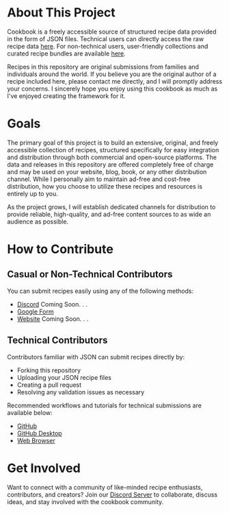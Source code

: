 # About This Project
Cookbook is a freely accessible source of structured recipe data provided in the form of JSON files. Technical users can directly access the raw recipe data [here](https://github.com/CJStandingwater/cookbook/tree/main/recipes). For non-technical users, user-friendly collections and curated recipe bundles are available [here](https://github.com/CJStandingwater/cookbook/releases).

Recipes in this repository are original submissions from families and individuals around the world. If you believe you are the original author of a recipe included here, please contact me directly, and I will promptly address your concerns. I sincerely hope you enjoy using this cookbook as much as I've enjoyed creating the framework for it.

# Goals
The primary goal of this project is to build an extensive, original, and freely accessible collection of recipes, structured specifically for easy integration and distribution through both commercial and open-source platforms. The data and releases in this repository are offered completely free of charge and may be used on your website, blog, book, or any other distribution channel. While I personally aim to maintain ad-free and cost-free distribution, how you choose to utilize these recipes and resources is entirely up to you.

As the project grows, I will establish dedicated channels for distribution to provide reliable, high-quality, and ad-free content sources to as wide an audience as possible.

# How to Contribute
## Casual or Non-Technical Contributors
You can submit recipes easily using any of the following methods:
- [Discord](link-to-discord) Coming Soon. . .
- [Google Form](https://docs.google.com/forms/d/e/1FAIpQLScu0KV2Fd7LoXsHqys7_nr75Ewc_BBcSxN1QH46gMx4JKRSYg/viewform?usp=dialog)
- [Website](link-to-website) Coming Soon. . .

## Technical Contributors
Contributors familiar with JSON can submit recipes directly by:
- Forking this repository
- Uploading your JSON recipe files
- Creating a pull request
- Resolving any validation issues as necessary

Recommended workflows and tutorials for technical submissions are available below:
- [GitHub](https://github.com/CJStandingwater/cookbook/blob/main/docs/github_workflow.md)
- [GitHub Desktop](https://github.com/CJStandingwater/cookbook/blob/main/docs/github_desktop_workflow.md)
- [Web Browser](https://github.com/CJStandingwater/cookbook/blob/main/docs/json_editor_online_workflow.md)

# Get Involved
Want to connect with a community of like-minded recipe enthusiasts, contributors, and creators? Join our [Discord Server](link-to-discord) to collaborate, discuss ideas, and stay involved with the cookbook community.
